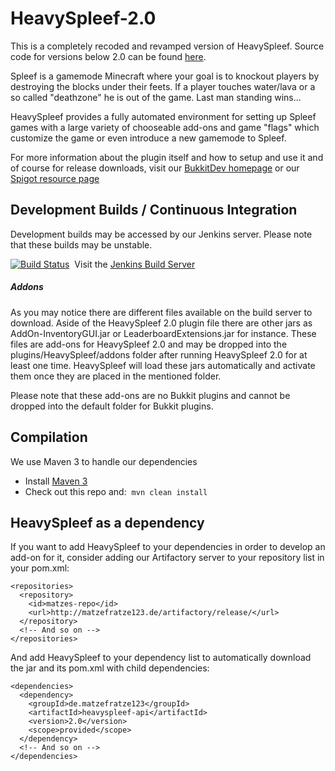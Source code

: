 # HeavySpleef-2.0

This is a completely recoded and revamped version of HeavySpleef. Source code for versions below 2.0 can be found [here](https://github.com/matzefratze123/HeavySpleef-Legacy).

Spleef is a gamemode Minecraft where your goal is to knockout players by destroying the blocks under their feets. If a player touches water/lava or a so called "deathzone" he is out of the game. Last man standing wins...

HeavySpleef provides a fully automated environment for setting up Spleef games with a large variety of chooseable add-ons and game "flags" which customize the game or even introduce a new gamemode to Spleef.

For more information about the plugin itself and how to setup and use it and of course for release downloads, visit our [BukkitDev homepage](http://dev.bukkit.org/bukkit-plugins/heavyspleef/) or our [Spigot resource page](https://www.spigotmc.org/resources/heavyspleef.9836/)

## Development Builds / Continuous Integration

Development builds may be accessed by our Jenkins server. Please note that these builds may be unstable.

[![Build Status](http://matzefratze123.de/jenkins/job/HeavySpleef/badge/icon)](http://matzefratze123.de/jenkins/job/HeavySpleef/)&nbsp;&nbsp;Visit the <a href="http://matzefratze123.de/jenkins/job/HeavySpleef%202.0/" target="_blank">Jenkins Build Server</a>

##### Addons

As you may notice there are different files available on the build server to download. Aside of the HeavySpleef 2.0 plugin file there are other jars as AddOn-InventoryGUI.jar or LeaderboardExtensions.jar for instance. These files are add-ons for HeavySpleef 2.0 and may be dropped into the plugins/HeavySpleef/addons folder after running HeavySpleef 2.0 for at least one time. HeavySpleef will load these jars automatically and activate them once they are placed in the mentioned folder.

Please note that these add-ons are no Bukkit plugins and cannot be dropped into the default folder for Bukkit plugins.

## Compilation

We use Maven 3 to handle our dependencies

* Install [Maven 3](http://maven.apache.org/download.html)
* Check out this repo and:&nbsp;&nbsp;```mvn clean install```

## HeavySpleef as a dependency

If you want to add HeavySpleef to your dependencies in order to develop an add-on for it, consider adding our Artifactory server to your repository list in your pom.xml:

```
<repositories>
  <repository>
    <id>matzes-repo</id>
    <url>http://matzefratze123.de/artifactory/release/</url>
  </repository>
  <!-- And so on -->
</repositories>
```

And add HeavySpleef to your dependency list to automatically download the jar and its pom.xml with child dependencies:

```
<dependencies>
  <dependency>
    <groupId>de.matzefratze123</groupId>
    <artifactId>heavyspleef-api</artifactId>
    <version>2.0</version>
    <scope>provided</scope>
  </dependency>
  <!-- And so on -->
</dependencies>
```
